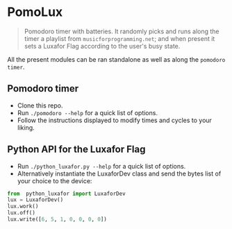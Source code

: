 # PomoLux
> Pomodoro timer with batteries. It randomly picks and runs along the timer a playlist from `musicforprogramming.net`; and when present it sets a Luxafor Flag according to the user's busy state.

All the present modules can be ran standalone as well as along the `pomodoro timer`.

## Pomodoro timer

* Clone this repo.
* Run `./pomodoro --help` for a quick list of options.
* Follow the instructions displayed to modify times and cycles to your liking.

## Python API for the Luxafor Flag

* Run `./python_luxafor.py --help` for a quick list of options.
* Alternatively instantiate the LuxaforDev class and send the bytes list of your choice to the device:
``` Python
from  python_luxafor import LuxaforDev
lux = LuxaforDev()
lux.work()
lux.off()
lux.write([6, 5, 1, 0, 0, 0, 0])
```
